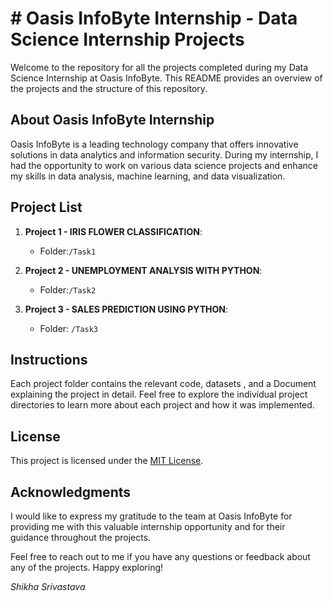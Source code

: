 # # Oasis InfoByte Internship - Data Science Internship Projects

Welcome to the repository for all the projects completed during my Data Science Internship at Oasis InfoByte. This README provides an overview of the projects and the structure of this repository.

## About Oasis InfoByte Internship

Oasis InfoByte is a leading technology company that offers innovative solutions in data analytics and information security. During my internship, I had the opportunity to work on various data science projects and enhance my skills in data analysis, machine learning, and data visualization.

## Project List

1. **Project 1 - IRIS FLOWER CLASSIFICATION**:
   - Folder:`/Task1`

2. **Project 2 - UNEMPLOYMENT ANALYSIS WITH PYTHON**:
   - Folder:`/Task2`
  
3. **Project 3 - SALES PREDICTION USING PYTHON**:
   - Folder: `/Task3`

   
## Instructions

Each project folder contains the relevant code, datasets , and a Document explaining the project in detail. Feel free to explore the individual project directories to learn more about each project and how it was implemented.

## License

This project is licensed under the [MIT License](./LICENSE).

## Acknowledgments

I would like to express my gratitude to the team at Oasis InfoByte for providing me with this valuable internship opportunity and for their guidance throughout the projects.

Feel free to reach out to me if you have any questions or feedback about any of the projects. Happy exploring!

*Shikha Srivastava*
